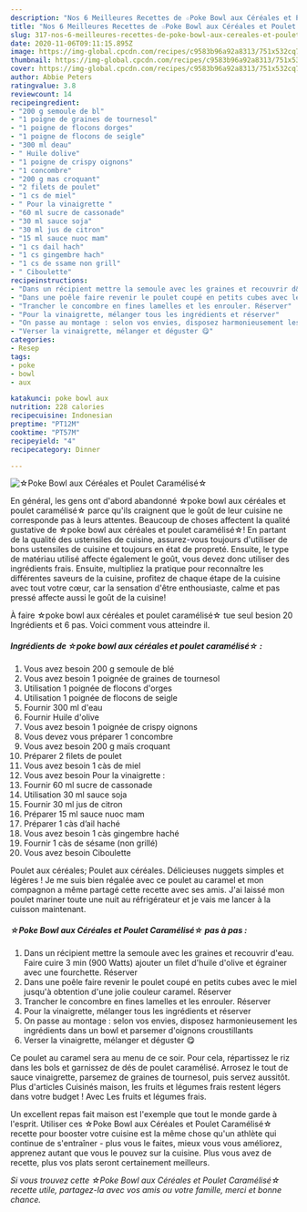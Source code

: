 ```yaml
---
description: "Nos 6 Meilleures Recettes de ☆Poke Bowl aux Céréales et Poulet Caramélisé☆"
title: "Nos 6 Meilleures Recettes de ☆Poke Bowl aux Céréales et Poulet Caramélisé☆"
slug: 317-nos-6-meilleures-recettes-de-poke-bowl-aux-cereales-et-poulet-caramelise
date: 2020-11-06T09:11:15.895Z
image: https://img-global.cpcdn.com/recipes/c9583b96a92a8313/751x532cq70/☆poke-bowl-aux-cereales-et-poulet-caramelise☆-photo-principale-de-la-recette.jpg
thumbnail: https://img-global.cpcdn.com/recipes/c9583b96a92a8313/751x532cq70/☆poke-bowl-aux-cereales-et-poulet-caramelise☆-photo-principale-de-la-recette.jpg
cover: https://img-global.cpcdn.com/recipes/c9583b96a92a8313/751x532cq70/☆poke-bowl-aux-cereales-et-poulet-caramelise☆-photo-principale-de-la-recette.jpg
author: Abbie Peters
ratingvalue: 3.8
reviewcount: 14
recipeingredient:
- "200 g semoule de bl"
- "1 poigne de graines de tournesol"
- "1 poigne de flocons dorges"
- "1 poigne de flocons de seigle"
- "300 ml deau"
- " Huile dolive"
- "1 poigne de crispy oignons"
- "1 concombre"
- "200 g mas croquant"
- "2 filets de poulet"
- "1 cs de miel"
- " Pour la vinaigrette "
- "60 ml sucre de cassonade"
- "30 ml sauce soja"
- "30 ml jus de citron"
- "15 ml sauce nuoc mam"
- "1 cs dail hach"
- "1 cs gingembre hach"
- "1 cs de ssame non grill"
- " Ciboulette"
recipeinstructions:
- "Dans un récipient mettre la semoule avec les graines et recouvrir d&#39;eau. Faire cuire 3 min (900 Watts) ajouter un filet d&#39;huile d&#39;olive et égrainer avec une fourchette. Réserver"
- "Dans une poêle faire revenir le poulet coupé en petits cubes avec le miel jusqu&#39;à obtention d&#39;une jolie couleur caramel. Réserver"
- "Trancher le concombre en fines lamelles et les enrouler. Réserver"
- "Pour la vinaigrette, mélanger tous les ingrédients et réserver"
- "On passe au montage : selon vos envies, disposez harmonieusement les ingrédients dans un bowl et parsemer d&#39;oignons croustillants"
- "Verser la vinaigrette, mélanger et déguster 😋"
categories:
- Resep
tags:
- poke
- bowl
- aux

katakunci: poke bowl aux 
nutrition: 228 calories
recipecuisine: Indonesian
preptime: "PT12M"
cooktime: "PT57M"
recipeyield: "4"
recipecategory: Dinner

---
```



![☆Poke Bowl aux Céréales et Poulet Caramélisé☆](https://img-global.cpcdn.com/recipes/c9583b96a92a8313/751x532cq70/☆poke-bowl-aux-cereales-et-poulet-caramelise☆-photo-principale-de-la-recette.jpg)

En général, les gens ont d'abord abandonné ☆poke bowl aux céréales et poulet caramélisé☆ parce qu'ils craignent que le goût de leur cuisine ne corresponde pas à leurs attentes. Beaucoup de choses affectent la qualité gustative de ☆poke bowl aux céréales et poulet caramélisé☆! En partant de la qualité des ustensiles de cuisine, assurez-vous toujours d'utiliser de bons ustensiles de cuisine et toujours en état de propreté. Ensuite, le type de matériau utilisé affecte également le goût, vous devez donc utiliser des ingrédients frais. Ensuite, multipliez la pratique pour reconnaître les différentes saveurs de la cuisine, profitez de chaque étape de la cuisine avec tout votre cœur, car la sensation d'être enthousiaste, calme et pas pressé affecte aussi le goût de la cuisine!

<!--inarticleads1-->

À faire ☆poke bowl aux céréales et poulet caramélisé☆ tue seul besion 20 Ingrédients et 6 pas. Voici comment vous atteindre il.

##### Ingrédients de ☆poke bowl aux céréales et poulet caramélisé☆ :

1. Vous avez besoin 200 g semoule de blé
1. Vous avez besoin 1 poignée de graines de tournesol
1. Utilisation 1 poignée de flocons d&#39;orges
1. Utilisation 1 poignée de flocons de seigle
1. Fournir 300 ml d&#39;eau
1. Fournir  Huile d&#39;olive
1. Vous avez besoin 1 poignée de crispy oignons
1. Vous devez vous préparer 1 concombre
1. Vous avez besoin 200 g maïs croquant
1. Préparer 2 filets de poulet
1. Vous avez besoin 1 càs de miel
1. Vous avez besoin  Pour la vinaigrette :
1. Fournir 60 ml sucre de cassonade
1. Utilisation 30 ml sauce soja
1. Fournir 30 ml jus de citron
1. Préparer 15 ml sauce nuoc mam
1. Préparer 1 càs d’ail haché
1. Vous avez besoin 1 càs gingembre haché
1. Fournir 1 càs de sésame (non grillé)
1. Vous avez besoin  Ciboulette


Poulet aux céréales; Poulet aux céréales. Délicieuses nuggets simples et légères ! Je me suis bien régalée avec ce poulet au caramel et mon compagnon a même partagé cette recette avec ses amis. J&#39;ai laissé mon poulet mariner toute une nuit au réfrigérateur et je vais me lancer à la cuisson maintenant. 

<!--inarticleads2-->

##### ☆Poke Bowl aux Céréales et Poulet Caramélisé☆ pas à pas :

1. Dans un récipient mettre la semoule avec les graines et recouvrir d&#39;eau. Faire cuire 3 min (900 Watts) ajouter un filet d&#39;huile d&#39;olive et égrainer avec une fourchette. Réserver
1. Dans une poêle faire revenir le poulet coupé en petits cubes avec le miel jusqu&#39;à obtention d&#39;une jolie couleur caramel. Réserver
1. Trancher le concombre en fines lamelles et les enrouler. Réserver
1. Pour la vinaigrette, mélanger tous les ingrédients et réserver
1. On passe au montage : selon vos envies, disposez harmonieusement les ingrédients dans un bowl et parsemer d&#39;oignons croustillants
1. Verser la vinaigrette, mélanger et déguster 😋


Ce poulet au caramel sera au menu de ce soir. Pour cela, répartissez le riz dans les bols et garnissez de dés de poulet caramélisé. Arrosez le tout de sauce vinaigrette, parsemez de graines de tournesol, puis servez aussitôt. Plus d&#39;articles Cuisinés maison, les fruits et légumes frais restent légers dans votre budget ! Avec Les fruits et légumes frais. 

<!--inarticleads1-->

<p>
Un excellent repas fait maison est l'exemple que tout le monde garde à l'esprit. Utiliser ces ☆Poke Bowl aux Céréales et Poulet Caramélisé☆ recette pour booster votre cuisine est la même chose qu'un athlète qui continue de s'entraîner - plus vous le faites, mieux vous vous améliorez, apprenez autant que vous le pouvez sur la cuisine. Plus vous avez de recette, plus vos plats seront certainement meilleurs.
</p>

<p>
<i>Si vous trouvez cette ☆Poke Bowl aux Céréales et Poulet Caramélisé☆ recette utile, partagez-la avec vos amis ou votre famille, merci et bonne chance.</i>
</p>
